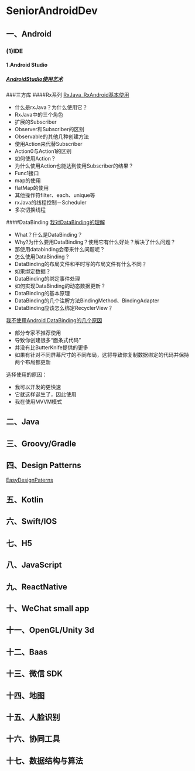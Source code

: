 # SeniorAndroidDev

## 一、Android
### (1)IDE
#### 1.Android Studio
##### [AndroidStudio使用艺术](https://www.gitbook.com/book/quanke/android-studio/details)

###三方库
####Rx系列
[RxJava_RxAndroid基本使用](https://github.com/mazouri/SeniorAndroidDev/blob/master/android/thirdlibrary/rx/RxJava_RxAndroid%E5%9F%BA%E6%9C%AC%E4%BD%BF%E7%94%A8.md)
- 什么是rxJava？为什么使用它？
- RxJava中的三个角色
- 扩展的Subscriber
- Observer和Subscriber的区别
- Observable的其他几种创建方法
- 使用Action来代替Subscriber
- Action0与Action1的区别
- 如何使用Action？
- 为什么使用Action也能达到使用Subscriber的结果？
- Func1接口
- map的使用
- flatMap的使用
- 其他操作符filter、each、unique等
- rxJava的线程控制－Scheduler
- 多次切换线程

####DataBinding
[我对DataBinding的理解](https://github.com/mazouri/SeniorAndroidDev/blob/master/android/thirdlibrary/databinding/%E6%88%91%E5%AF%B9DataBinding%E7%9A%84%E7%90%86%E8%A7%A3.md)
- What？什么是DataBinding？
- Why?为什么要用DataBinding？使用它有什么好处？解决了什么问题？
- 那使用databinding会带来什么问题呢？
- 怎么使用DataBinding？
- DataBinding的布局文件和平时写的布局文件有什么不同？
- 如果绑定数据？
- DataBinding的绑定事件处理
- 如何实现DataBinding的动态数据更新？
- DataBinding的基本原理
- DataBinding的几个注解方法BindingMethod、BindingAdapter
- DataBinding应该怎么绑定RecyclerView？


[我不使用Android DataBinding的几个原因](https://github.com/mazouri/SeniorAndroidDev/blob/master/android/thirdlibrary/databinding/%E6%88%91%E5%AF%B9DataBinding%E7%9A%84%E7%90%86%E8%A7%A3.md)
- 部分专家不推荐使用
- 导致你创建很多“面条式代码”
- 并没有比ButterKnife提供的更多
- 如果有针对不同屏幕尺寸的不同布局，这将导致你复制数据绑定的代码并保持两个布局都更新

选择使用的原因：
- 我可以开发的更快速
- 它就这样诞生了，因此使用
- 我在使用MVVM模式

## 二、Java
## 三、Groovy/Gradle
## 四、Design Patterns

[EasyDesignPaterns](https://github.com/mazouri/EasyDesignPatterns)

## 五、Kotlin
## 六、Swift/IOS
## 七、H5
## 八、JavaScript
## 九、ReactNative
## 十、WeChat small app
## 十一、OpenGL/Unity 3d
## 十二、Baas
## 十三、微信 SDK
## 十四、地图
## 十五、人脸识别
## 十六、协同工具
## 十七、数据结构与算法
